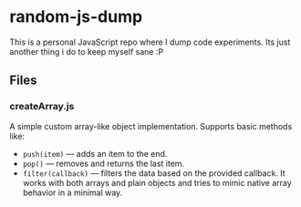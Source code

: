 # random-js-dump

This is a personal JavaScript repo where I dump code experiments. Its just another thing i do to keep myself sane :P

## Files

### createArray.js
A simple custom array-like object implementation. Supports basic methods like:
- `push(item)` — adds an item to the end.
- `pop()` — removes and returns the last item.
- `filter(callback)` — filters the data based on the provided callback.
It works with both arrays and plain objects and tries to mimic native array behavior in a minimal way.




